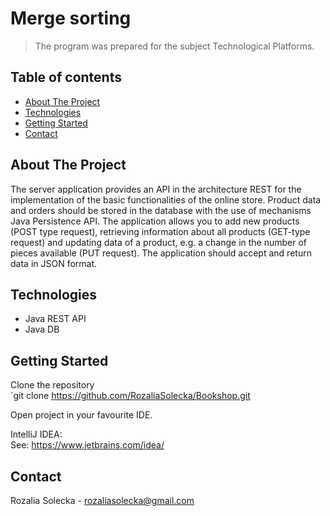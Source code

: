 # Merge sorting
> The program was prepared for the subject Technological Platforms. 

## Table of contents
* [About The Project](#about-the-project)
* [Technologies](#technologies)
* [Getting Started](#getting-started)
* [Contact](#contact)

## About The Project
The server application provides an API in the architecture
REST for the implementation of the basic functionalities of the online store. Product data
and orders should be stored in the database with the use of mechanisms
Java Persistence API. The application allows you to add new products (POST type request),
retrieving information about all products (GET-type request) and updating data
of a product, e.g. a change in the number of pieces available (PUT request). The application should accept
and return data in JSON format.

## Technologies
* Java REST API
* Java DB

## Getting Started
Clone the repository  
`git clone https://github.com/RozaliaSolecka/Bookshop.git
  
Open project in your favourite IDE.   
  
IntelliJ IDEA:  
See: https://www.jetbrains.com/idea/

## Contact
Rozalia Solecka - rozaliasolecka@gmail.com
